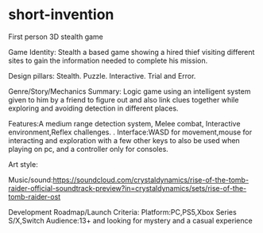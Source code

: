 # short-invention
First person 3D stealth game 

Game Identity: Stealth a based game showing a hired thief visiting different sites to gain the information needed to complete his mission.

Design pillars: Stealth. Puzzle. Interactive. Trial and Error.

Genre/Story/Mechanics Summary: Logic game using an intelligent system given to him by a friend to figure out and also link clues together while exploring and avoiding detection in different places.

Features:A medium range detection system, Melee combat, Interactive environment,Reflex challenges.
.
Interface:WASD for movement,mouse for interacting and exploration with a few other keys to also be used when playing on pc, and a controller only for consoles.

Art style:

Music/sound:https://soundcloud.com/crystaldynamics/rise-of-the-tomb-raider-official-soundtrack-preview?in=crystaldynamics/sets/rise-of-the-tomb-raider-ost

Development Roadmap/Launch Criteria:
Platform:PC,PS5,Xbox Series S/X,Switch
Audience:13+ and looking for mystery and a casual experience 

